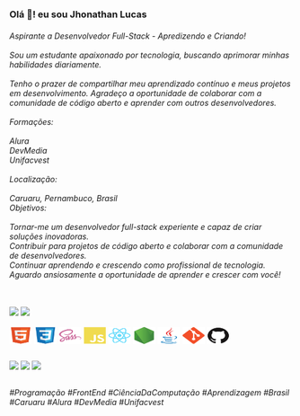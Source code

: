 <h3 align="left">Olá 👋! eu sou Jhonathan Lucas </h3> 

<h6 align="left">Aspirante a Desenvolvedor Full-Stack - Apredizendo e Criando!<br><br>Sou um estudante apaixonado por tecnologia, buscando aprimorar minhas habilidades diariamente.<br><br>Tenho o prazer de compartilhar meu aprendizado contínuo e meus projetos em desenvolvimento. Agradeço a oportunidade de colaborar com a comunidade de código aberto e aprender com outros desenvolvedores.<br><br>Formações:<br><br>Alura<br>DevMedia<br>Unifacvest<br><br>Localização:<br><br>Caruaru, Pernambuco, Brasil<br>Objetivos:<br><br>Tornar-me um desenvolvedor full-stack experiente e capaz de criar soluções inovadoras.<br>Contribuir para projetos de código aberto e colaborar com a comunidade de desenvolvedores.<br>Continuar aprendendo e crescendo como profissional de tecnologia.<br>Aguardo ansiosamente a oportunidade de aprender e crescer com você!<br><br></h6>

<div>
  <img height="180em" src="https://github-readme-stats.vercel.app/api?username=jh0n4th4n&show_icons=true&theme=dracula&include_all_commits=true&count_private=false" />
  <img height="180em" src="https://github-readme-stats.vercel.app/api/top-langs/?username=jh0n4th4n&layout=compact&langs_count=16&theme=dracula" />
</div>

<div style="display: inline_block"><br>
  <img align="center" alt="Jhonathan-HTML" height="30" width="40" src="https://raw.githubusercontent.com/devicons/devicon/master/icons/html5/html5-original.svg">
  <img align="center" alt="Jhonathan-CSS" height="30" width="40" src="https://raw.githubusercontent.com/devicons/devicon/master/icons/css3/css3-original.svg">
  <img align="center" alt="Jhonathan-SAAS" height="30" width="40" src="https://raw.githubusercontent.com/devicons/devicon/master/icons/sass/sass-original.svg">
  <img align="center" alt="Jhonathan-Js" height="30" width="40" src="https://raw.githubusercontent.com/devicons/devicon/master/icons/javascript/javascript-plain.svg">
  <img align="center" alt="Jhonathan-React" height="30" width="40" src="https://raw.githubusercontent.com/devicons/devicon/master/icons/react/react-original.svg">
  <img align="center" alt="Jhonathan-NODE" height="30" width="40" src="https://raw.githubusercontent.com/devicons/devicon/master/icons/nodejs/nodejs-original.svg">
  <img align="center" alt="Jhonathan-JAVA" height="30" width="40" src="https://raw.githubusercontent.com/devicons/devicon/master/icons/java/java-original.svg">
  <img align="center" alt="Jhonathan-GIT" height="30" width="40" src="https://raw.githubusercontent.com/devicons/devicon/master/icons/git/git-original.svg">
  <img align="center" alt="Jhonathan-GITHUB" height="30" width="40" color="white" src="https://raw.githubusercontent.com/devicons/devicon/master/icons/github/github-original.svg">

</div>
  
  ##

  <div> 
  
  <a href="https://instagram.com/
jh0n4th4n_jh0n" target="_blank"><img src="https://img.shields.io/badge/-Instagram-%23E4405F?style=for-the-badge&logo=instagram&logoColor=white" target="_blank"></a>
  <a href = "mailto:jhonathanlucas10x@gmail.com.com"><img src="https://img.shields.io/badge/-Gmail-%23333?style=for-the-badge&logo=gmail&logoColor=white" target="_blank"></a>
  <a href="https://www.linkedin.com/in/jhonathan-lucas-128003a9" target="_blank"><img src="https://img.shields.io/badge/-LinkedIn-%230077B5?style=for-the-badge&logo=linkedin&logoColor=white" target="_blank"></a> 

##


<div>
  
  <h6>#Programação #FrontEnd #CiênciaDaComputação #Aprendizagem #Brasil #Caruaru #Alura #DevMedia #Unifacvest</h6>

</div>

